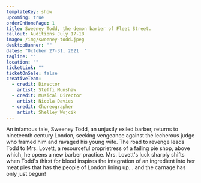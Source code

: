 ```yaml
---
templateKey: show
upcoming: true
orderOnHomePage: 1
title: Sweeney Todd, the demon barber of Fleet Street.
callout: Auditions July 17-18
image: /img/sweeney-todd.jpeg
desktopBanner: ""
dates: "October 27-31, 2021  "
tagline: ""
location: ""
ticketLink: ""
ticketOnSale: false
creativeTeam:
  - credit: Director
    artist: Steffi Munshaw
  - credit: Musical Director
    artist: Nicola Davies
  - credit: Choreographer
    artist: Shelley Wojcik
---
```

An infamous tale, Sweeney Todd, an unjustly exiled barber, returns to nineteenth century London, seeking vengeance against the lecherous judge who framed him and ravaged his young wife. The road to revenge leads Todd to Mrs. Lovett, a resourceful proprietress of a failing pie shop, above which, he opens a new barber practice. Mrs. Lovett's luck sharply shifts when Todd's thirst for blood inspires the integration of an ingredient into her meat pies that has the people of London lining up... and the carnage has only just begun!